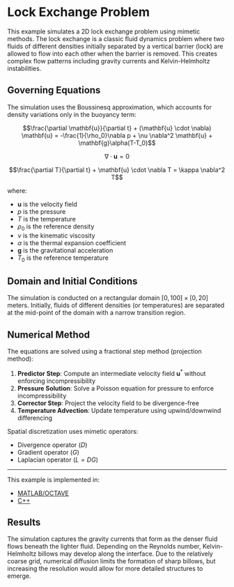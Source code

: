 # Lock Exchange Problem

This example simulates a 2D lock exchange problem using mimetic methods. The lock exchange is a classic fluid dynamics problem where two fluids of different densities initially separated by a vertical barrier (lock) are allowed to flow into each other when the barrier is removed. This creates complex flow patterns including gravity currents and Kelvin-Helmholtz instabilities.

## Governing Equations

The simulation uses the Boussinesq approximation, which accounts for density variations only in the buoyancy term:

$$\frac{\partial \mathbf{u}}{\partial t} + (\mathbf{u} \cdot \nabla) \mathbf{u} = -\frac{1}{\rho_0}\nabla p + \nu \nabla^2 \mathbf{u} + \mathbf{g}\alpha(T-T_0)$$

$$\nabla \cdot \mathbf{u} = 0$$

$$\frac{\partial T}{\partial t} + \mathbf{u} \cdot \nabla T = \kappa \nabla^2 T$$

where:
- $\mathbf{u}$ is the velocity field
- $p$ is the pressure
- $T$ is the temperature
- $\rho_0$ is the reference density
- $\nu$ is the kinematic viscosity
- $\alpha$ is the thermal expansion coefficient
- $\mathbf{g}$ is the gravitational acceleration
- $T_0$ is the reference temperature

## Domain and Initial Conditions

The simulation is conducted on a rectangular domain $[0, 100] \times [0, 20]$ meters. Initially, fluids of different densities (or temperatures) are separated at the mid-point of the domain with a narrow transition region.

## Numerical Method

The equations are solved using a fractional step method (projection method):

1. **Predictor Step**: Compute an intermediate velocity field $\mathbf{u}^*$ without enforcing incompressibility
2. **Pressure Solution**: Solve a Poisson equation for pressure to enforce incompressibility
3. **Corrector Step**: Project the velocity field to be divergence-free
4. **Temperature Advection**: Update temperature using upwind/downwind differencing

Spatial discretization uses mimetic operators:
- Divergence operator ($D$)
- Gradient operator ($G$)
- Laplacian operator ($L = DG$)

---

This example is implemented in:
- [MATLAB/OCTAVE](https://github.com/csrc-sdsu/mole/blob/main/examples/matlab_octave/lock_exchange.m)
- [C++](https://github.com/csrc-sdsu/mole/blob/main/examples/cpp/lock_exchange.cpp)

## Results

The simulation captures the gravity currents that form as the denser fluid flows beneath the lighter fluid. Depending on the Reynolds number, Kelvin-Helmholtz billows may develop along the interface. Due to the relatively coarse grid, numerical diffusion limits the formation of sharp billows, but increasing the resolution would allow for more detailed structures to emerge. 

